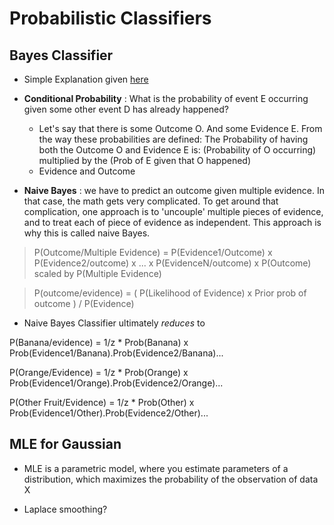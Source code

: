 # Probabilistic Classifiers

## Bayes Classifier

* Simple Explanation given [here](http://stackoverflow.com/questions/10059594/a-simple-explanation-of-naive-bayes-classification)

* **Conditional Probability** : What is the probability of event E occurring given some other event D has already happened?
	- Let's say that there is some Outcome O. And some Evidence E. From the way these probabilities are defined: The Probability of having both the Outcome O and Evidence E is: (Probability of O occurring) multiplied by the (Prob of E given that O happened)
	- Evidence and Outcome

* **Naive Bayes** : we have to predict an outcome given multiple evidence. In that case, the math gets very complicated. To get around that complication, one approach is to 'uncouple' multiple pieces of evidence, and to treat each of piece of evidence as independent. This approach is why this is called naive Bayes.

> P(Outcome/Multiple Evidence) = P(Evidence1/Outcome) x P(Evidence2/outcome) x ... x P(EvidenceN/outcome) x P(Outcome) scaled by P(Multiple Evidence)

> P(outcome/evidence) = ( P(Likelihood of Evidence) x Prior prob of outcome ) / P(Evidence)
                    			
* Naive Bayes Classifier ultimately *reduces* to

P(Banana/evidence) = 1/z * Prob(Banana) x Prob(Evidence1/Banana).Prob(Evidence2/Banana)...

P(Orange/Evidence) = 1/z * Prob(Orange) x Prob(Evidence1/Orange).Prob(Evidence2/Orange)...

P(Other Fruit/Evidence) = 1/z * Prob(Other) x Prob(Evidence1/Other).Prob(Evidence2/Other)...

## MLE for Gaussian

* MLE is a parametric model, where you estimate parameters of a distribution, which maximizes the probability of the observation of data X

* Laplace smoothing?